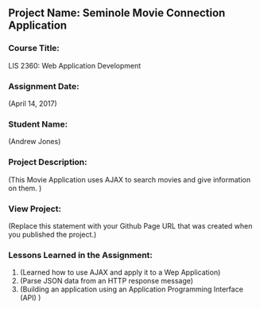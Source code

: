 ## Project Name:  Seminole Movie Connection Application

### Course Title:
LIS 2360:  Web Application Development

### Assignment Date:  
(April 14, 2017)

### Student Name:  
(Andrew Jones)

### Project Description:
(This Movie Application uses AJAX to search movies and give information on them. )

### View Project:
(Replace this statement with your Github Page URL that was created when you 
 published the project.)

### Lessons Learned in the Assignment:
1. (Learned how to use AJAX and apply it to a Wep Application)
2. (Parse JSON data from an HTTP response message)
3. (Building an application using an Application Programming Interface (API)
)
